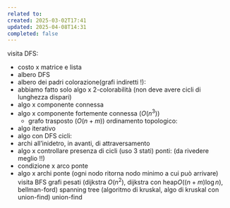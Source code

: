 ```yaml
---
related to: 
created: 2025-03-02T17:41
updated: 2025-04-08T14:31
completed: false
---
```

visita DFS:
- costo x matrice e lista
- albero DFS
- albero dei padri
colorazione(grafi indiretti !):
- abbiamo fatto solo algo x 2-colorabilità (non deve avere cicli di lunghezza dispari)
- algo x componente connessa
- algo x componente fortemente connessa ($O(n^3)$)
	- grafo trasposto ($O(n+m)$)
ordinamento topologico:
- algo iterativo
- algo con DFS
cicli:
- archi all’inidetro, in avanti, di attraversamento
- algo x controllare presenza di cicli (uso 3 stati)
ponti: (da rivedere meglio !!)
- condizione x arco ponte
- algo x archi ponte (ogni nodo ritorna nodo minimo a cui può arrivare)
visita BFS
grafi pesati (dijkstra $O(n^2)$, dijkstra con heap$O((n+m) \log n)$, bellman-ford)
spanning tree (algoritmo di kruskal, algo di kruskal con union-find)
union-find
